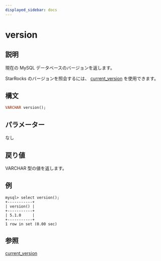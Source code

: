 ```yaml
---
displayed_sidebar: docs
---
```


# version

## 説明

現在の MySQL データベースのバージョンを返します。

StarRocks のバージョンを照会するには、 [current_version](current_version.md) を使用できます。

## 構文

```Haskell
VARCHAR version();
```

## パラメーター

なし

## 戻り値

VARCHAR 型の値を返します。

## 例

```Plain Text
mysql> select version();
+-----------+
| version() |
+-----------+
| 5.1.0     |
+-----------+
1 row in set (0.00 sec)
```

## 参照

[current_version](../utility-functions/current_version.md)